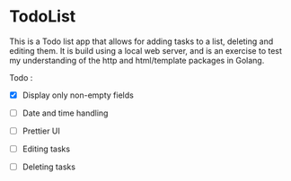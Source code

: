 # TodoList

This is a Todo list app that allows for adding tasks to a list, deleting and
editing them. 
It is build using a local web server, and is an exercise to test my understanding
of the http and html/template packages in Golang. 

Todo :
- [x] Display only non-empty fields
- [ ] Date and time handling
- [ ] Prettier UI
- [ ] Editing tasks
- [ ] Deleting tasks

